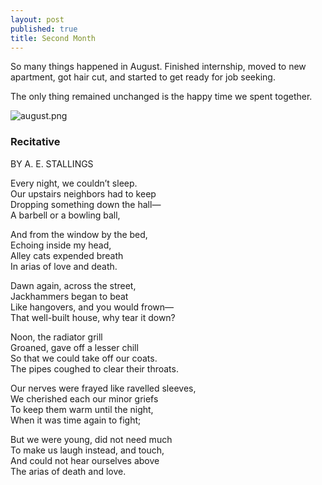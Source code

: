 ```yaml
---
layout: post
published: true
title: Second Month
---
```

So many things happened in August. Finished internship, moved to new apartment, got hair cut, and started to get ready for job seeking. 

The only thing remained unchanged is the happy time we spent together.


![august.png]({{site.baseurl}}/img/august.png)


### Recitative
BY A. E. STALLINGS

Every night, we couldn’t sleep.     
Our upstairs neighbors had to keep   
Dropping something down the hall—   
A barbell or a bowling ball,   


And from the window by the bed,   
Echoing inside my head,   
Alley cats expended breath   
In arias of love and death.   


Dawn again, across the street,   
Jackhammers began to beat   
Like hangovers, and you would frown—   
That well-built house, why tear it down?   


Noon, the radiator grill   
Groaned, gave off a lesser chill   
So that we could take off our coats.   
The pipes coughed to clear their throats.   


Our nerves were frayed like ravelled sleeves,   
We cherished each our minor griefs   
To keep them warm until the night,   
When it was time again to fight;   


But we were young, did not need much   
To make us laugh instead, and touch,   
And could not hear ourselves above   
The arias of death and love.
